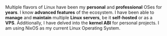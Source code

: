 Multiple flavors of Linux have been my **personal** and **professional** OSes for **years**. I know **advanced features** of the ecosystem. I have been able to **manage** and **maintain** multiple **Linux servers**, be it **self-hosted** or as a **VPS**. Additionally, I have delved into the **kernel ABI** for personal projects. I am using NixOS as my current Linux Operating System.
